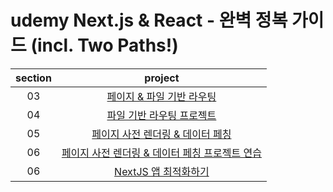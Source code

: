 # udemy Next.js & React - 완벽 정복 가이드 (incl. Two Paths!)

| section |                                                           project                                                            |
| :-----: | :--------------------------------------------------------------------------------------------------------------------------: |
|   03    |              [페이지 & 파일 기반 라우팅](https://github.com/Anjiwoong/Next-js-study/tree/main/page-file-route)               |
|   04    |               [파일 기반 라우팅 프로젝트](https://github.com/Anjiwoong/Next-js-study/tree/main/router-project)               |
|   05    |            [페이지 사전 렌더링 & 데이터 페칭](https://github.com/Anjiwoong/Next-js-study/tree/main/data-fetching)            |
|   06    | [페이지 사전 렌더링 & 데이터 페칭 프로젝트 연습](https://github.com/Anjiwoong/Next-js-study/tree/main/data-fetching-project) |
|   06    |                  [NextJS 앱 최적화하기](https://github.com/Anjiwoong/Next-js-study/tree/main/optimization)                   |

